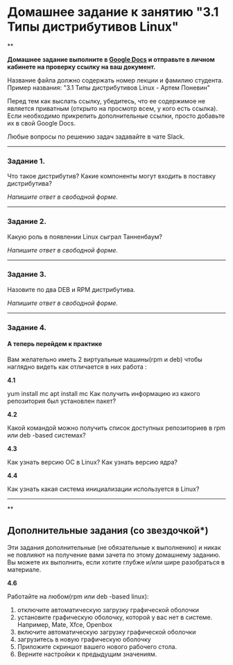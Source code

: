 # Домашнее задание к занятию "3.1 Типы дистрибутивов Linux"

**

**Домашнее задание выполните в [Google Docs](https://docs.google.com/) и отправьте в личном кабинете на проверку ссылку на ваш документ.** 

Название файла должно содержать номер лекции и фамилию студента. Пример названия: "3.1 Типы дистрибутивов Linux - Артем Поневин"

Перед тем как выслать ссылку, убедитесь, что ее содержимое не является приватным (открыто на просмотр всем, у кого есть ссылка). Если необходимо прикрепить дополнительные ссылки, просто добавьте их в свой Google Docs.

Любые вопросы по решению задач задавайте в чате Slack.

---

### Задание 1.

Что такое дистрибутив? Какие компоненты могут входить в поставку дистрибутива?

*Напишите ответ в свободной форме.*

---

### Задание 2.

Какую роль в появлении Linux сыграл Танненбаум?

*Напишите ответ в свободной форме.*

---

### Задание 3.

Назовите по два DEB и RPM дистрибутива. 

*Напишите ответ в свободной форме.*

---

### Задание 4. 



#### А теперь перейдем к практике

Вам желательно иметь 2 виртуальные машины(rpm и deb) чтобы наглядно видеть как отличается в них работа :

**4.1** 

yum install mc
apt install mc
Как получить информацию из какого репозитория был установлен пакет?

**4.2** 

Какой командой можно получить список доступных репозиториев в rpm или deb -based системах?


**4.3**

Как узнать версию ОС в Linux? Как узнать версию ядра?

**4.4**

Как узнать какая система инициализации используется в Linux?

---

**

## Дополнительные задания (со звездочкой*)
Эти задания дополнительные (не обязательные к выполнению) и никак не повлияют на получение вами зачета по этому домашнему заданию. Вы можете их выполнить, если хотите глубже и/или шире разобраться в материале.

**4.6**

Работайте на любом(rpm или deb -based linux):

1) отключите автоматическую загрузку графической оболочки
2) установите графическую оболочку, которой у вас нет в системе. Например, Mate, Xfce, Openbox
3) включите автоматическую загрузку графической оболочки
4) загрузитесь в новую графическую оболочку
5) Приложите скриншот вашего нового рабочего стола.
6) Верните настройки к предыдущим значениям.

